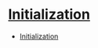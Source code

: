 # [Initialization](https://en.cppreference.com/w/cpp/language/initialization)

- [Initialization](#initialization)

